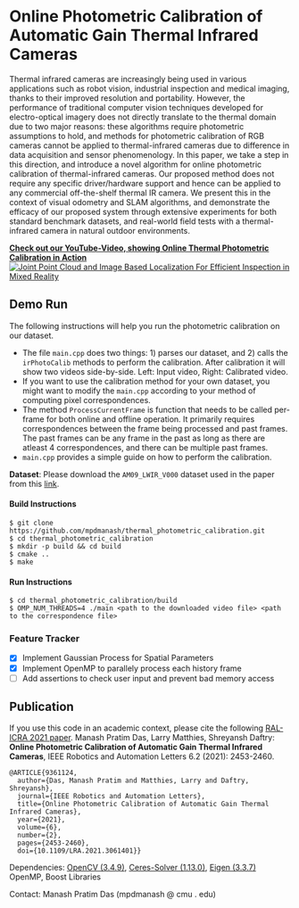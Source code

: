 # Online Photometric Calibration of Automatic Gain Thermal Infrared Cameras
Thermal infrared cameras are increasingly being used in various applications such as robot vision, industrial inspection and medical imaging, thanks to their improved resolution and portability. However, the performance of traditional computer vision techniques developed for electro-optical imagery does not directly translate to the thermal domain due to two major reasons: these algorithms require photometric assumptions to hold, and methods for photometric calibration of RGB cameras cannot be applied to thermal-infrared cameras due to difference in data acquisition and sensor phenomenology. In this paper, we take a step in this direction, and introduce a novel algorithm for online photometric calibration of thermal-infrared cameras. Our proposed method does not require any specific driver/hardware support and hence can be applied to any commercial off-the-shelf thermal IR camera. We present this in the context of visual odometry and SLAM algorithms, and demonstrate the efficacy of our proposed system through extensive experiments for both standard benchmark datasets, and real-world field tests with a thermal-infrared camera in natural outdoor environments.

[**Check out our YouTube-Video, showing Online Thermal Photometric Calibration in Action**](https://youtu.be/364V3xBG1Tg)  
[![Joint Point Cloud and Image Based Localization For Efficient Inspection in Mixed Reality](https://img.youtube.com/vi/364V3xBG1Tg/0.jpg)](https://youtu.be/364V3xBG1Tg)

## Demo Run
The following instructions will help you run the photometric calibration on our dataset. 
- The file `main.cpp` does two things: 1) parses our dataset, and 2) calls the `irPhotoCalib` methods to perform the calibration. After calibration it will show two videos side-by-side. Left: Input video, Right: Calibrated video.
- If you want to use the calibration method for your own dataset, you might want to modify the `main.cpp` according to your method of computing pixel correspondences.
- The method `ProcessCurrentFrame` is function that needs to be called per-frame for both online and offline operation. It primarily requires correspondences between the frame being processed and past frames. The past frames can be any frame in the past as long as there are atleast 4 correspondences, and there can be multiple past frames.
- `main.cpp` provides a simple guide on how to perform the calibration.

**Dataset**: Please download the `AM09_LWIR_V000` dataset used in the paper from this [link](https://drive.google.com/drive/folders/1DsyX6myzVltz4anhkW2wOiWvEQBtkGIX?usp=sharing).
#### Build Instructions
```
$ git clone https://github.com/mpdmanash/thermal_photometric_calibration.git
$ cd thermal_photometric_calibration
$ mkdir -p build && cd build
$ cmake ..
$ make
```
#### Run Instructions
```
$ cd thermal_photometric_calibration/build
$ OMP_NUM_THREADS=4 ./main <path to the downloaded video file> <path to the correspondence file>
```
### Feature Tracker
- [x] Implement Gaussian Process for Spatial Parameters 
- [x] Implement OpenMP to parallely process each history frame
- [ ] Add assertions to check user input and prevent bad memory access

## Publication
If you use this code in an academic context, please cite the following [RAL-ICRA 2021 paper](https://ieeexplore.ieee.org/document/93611249).
Manash Pratim Das, Larry Matthies, Shreyansh Daftry: **Online Photometric Calibration of Automatic Gain Thermal Infrared Cameras**, IEEE Robotics and Automation Letters 6.2 (2021): 2453-2460.

```
@ARTICLE{9361124,
  author={Das, Manash Pratim and Matthies, Larry and Daftry, Shreyansh},
  journal={IEEE Robotics and Automation Letters}, 
  title={Online Photometric Calibration of Automatic Gain Thermal Infrared Cameras}, 
  year={2021},
  volume={6},
  number={2},
  pages={2453-2460},
  doi={10.1109/LRA.2021.3061401}}
```


Dependencies: [OpenCV (3.4.9)](https://github.com/opencv/opencv), [Ceres-Solver (1.13.0)](http://ceres-solver.org/), [Eigen (3.3.7)](https://eigen.tuxfamily.org/index.php?title=Main_Page) OpenMP, Boost Libraries 


Contact: Manash Pratim Das (mpdmanash @ cmu . edu)
